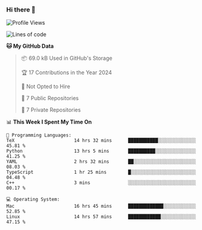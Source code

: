 ### Hi there 👋

<!--
**huayuan4396/huayuan4396** is a ✨ _special_ ✨ repository because its `README.md` (this file) appears on your GitHub profile.

Here are some ideas to get you started:

- 🔭 I’m currently working on ...
- 🌱 I’m currently learning ...
- 👯 I’m looking to collaborate on ...
- 🤔 I’m looking for help with ...
- 💬 Ask me about ...
- 📫 How to reach me: ...
- 😄 Pronouns: ...
- ⚡ Fun fact: ...
-->

<!--START_SECTION:waka-->
![Profile Views](http://img.shields.io/badge/Profile%20Views-0-blue)

![Lines of code](https://img.shields.io/badge/From%20Hello%20World%20I%27ve%20Written-252.9%20thousand%20lines%20of%20code-blue)

**🐱 My GitHub Data** 

> 📦 69.0 kB Used in GitHub's Storage 
 > 
> 🏆 17 Contributions in the Year 2024
 > 
> 🚫 Not Opted to Hire
 > 
> 📜 7 Public Repositories 
 > 
> 🔑 7 Private Repositories 
 > 
📊 **This Week I Spent My Time On** 

```text
💬 Programming Languages: 
TeX                      14 hrs 32 mins      ███████████░░░░░░░░░░░░░░   45.81 % 
Python                   13 hrs 5 mins       ██████████░░░░░░░░░░░░░░░   41.25 % 
YAML                     2 hrs 32 mins       ██░░░░░░░░░░░░░░░░░░░░░░░   08.03 % 
TypeScript               1 hr 25 mins        █░░░░░░░░░░░░░░░░░░░░░░░░   04.48 % 
C++                      3 mins              ░░░░░░░░░░░░░░░░░░░░░░░░░   00.17 % 

💻 Operating System: 
Mac                      16 hrs 45 mins      █████████████░░░░░░░░░░░░   52.85 % 
Linux                    14 hrs 57 mins      ████████████░░░░░░░░░░░░░   47.15 % 
```


<!--END_SECTION:waka-->

